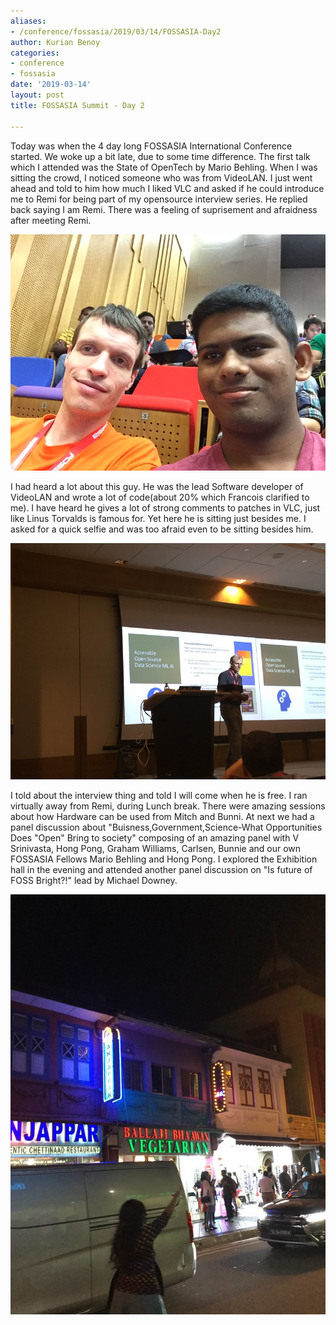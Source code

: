 ```yaml
---
aliases:
- /conference/fossasia/2019/03/14/FOSSASIA-Day2
author: Kurian Benoy
categories:
- conference
- fossasia
date: '2019-03-14'
layout: post
title: FOSSASIA Summit - Day 2

---
```


Today was when the 4 day long FOSSASIA International Conference started. We woke
up a bit late, due to some time difference. The first talk which I attended was
the State of OpenTech by Mario Behling. When I was sitting the crowd, I noticed
someone who was from VideoLAN. I just went ahead and told to him how much I
liked VLC and asked if he could introduce me to Remi for being part of my
opensource interview series. He replied back saying I am Remi. There was a
feeling of suprisement and afraidness after meeting Remi.

![Nervous selfie with VLC core Developer](/posts/images/fossasia_summit_2019/remi_selfie.jpg)

I had heard a lot about this guy. He was the lead Software developer of VideoLAN
and wrote a lot of code(about 20% which Francois clarified to me). I have heard
he gives a lot of strong comments to patches in VLC, just like Linus Torvalds is
famous for. Yet here he is sitting just besides me. I asked for a quick selfie
and was too afraid even to be sitting besides him.

![Talk by Graham Williams](/posts/images/fossasia_summit_2019/graham_william_talk.jpg)

I told about the interview thing and told I will come when he is free. I ran virtually away from Remi, during Lunch break.
There were amazing sessions about how Hardware can be used from Mitch and
Bunni. At next we had a panel discussion about "Buisness,Government,Science-What Opportunities Does "Open" Bring to
society" composing of an amazing panel with V Srinivasta, Hong Pong, Graham Williams, Carlsen, Bunnie and our own FOSSASIA Fellows Mario Behling and
Hong Pong. I explored the Exhibition hall in the evening and attended another panel discussion on "Is future of FOSS Bright?!" lead by Michael
Downey.

![A miniature version of india in Singapore](/posts/images/fossasia_summit_2019/little_india.jpg)
